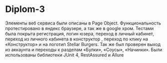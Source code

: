 # Diplom-3
Элементы веб сервиса были описаны в Page Object. Функциональность протестировано в яндекс браузере, а так же в google хром.
Тестами была покрыта регистрация, логин юзера, переход в личный кабинет, переход из личного кабинета в конструктор , переход по клику на «Конструктор» и на логотип Stellar Burgers.
Так же был проверен выход из аккаунта и переходы к разделам «Булки», «Соусы», «Начинки».
Были использованы библиотеки JUnit 4, RestAssured и Allure